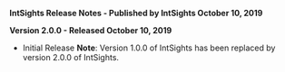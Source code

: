 **IntSights Release Notes - Published by IntSights October 10, 2019**


**Version 2.0.0 - Released October 10, 2019**

* Initial Release
**Note**: Version 1.0.0 of IntSights has been replaced by version 2.0.0 of IntSights.
